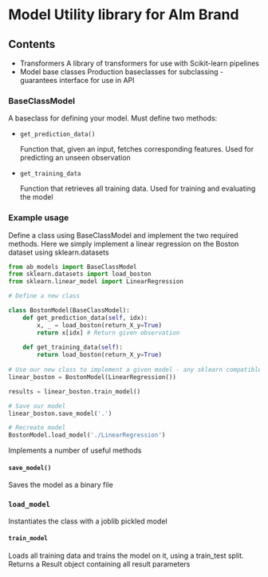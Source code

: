 # Model Utility library for Alm Brand

## Contents
* Transformers
    A library of transformers for use with Scikit-learn pipelines
* Model base classes
    Production baseclasses for subclassing - guarantees interface for use in API
        
### BaseClassModel
A baseclass for defining your model. 
Must define two methods:
 
 - `get_prediction_data()`
 
    Function that, given an input, fetches corresponding features. Used for predicting an unseen observation
 
 - `get_training_data`
    
    Function that retrieves all training data. Used for training and evaluating the model


### Example usage
Define a class using BaseClassModel and implement the two required methods.
Here we simply implement a linear regression on the Boston dataset using sklearn.datasets
```python
from ab_models import BaseClassModel
from sklearn.datasets import load_boston
from sklearn.linear_model import LinearRegression

# Define a new class

class BostonModel(BaseClassModel):
    def get_prediction_data(self, idx):
        x, _ = load_boston(return_X_y=True)
        return x[idx] # Return given observation
        
    def get_training_data(self):
        return load_boston(return_X_y=True)
    
# Use our new class to implement a given model - any sklearn compatible estimator
linear_boston = BostonModel(LinearRegression())

results = linear_boston.train_model()

# Save our model
linear_boston.save_model('.')

# Recreate model
BostonModel.load_model('./LinearRegression')

```

Implements a number of useful methods
#### `save_model()`
   Saves the model as a binary file
   
### `load_model` 
   Instantiates the class with a joblib pickled model
#### `train_model`
   Loads all training data and trains the model on it, using a train_test split.
   Returns a Result object containing all result parameters
   
